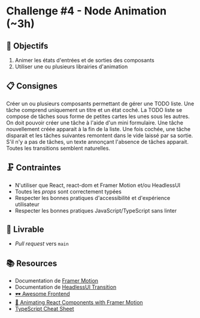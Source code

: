 # Challenge #4 - Node Animation (~3h)

## 🔢 Objectifs

1. Animer les états d'entrées et de sorties des composants
2. Utiliser une ou plusieurs librairies d'animation

## 📋 Consignes

Créer un ou plusieurs composants permettant de gérer une TODO liste. Une tâche comprend uniquement un titre et un état coché. La TODO liste se compose de tâches sous forme de petites cartes les unes sous les autres. On doit pouvoir créer une tâche à l'aide d'un mini formulaire. Une tâche nouvellement créée apparait à la fin de la liste. Une fois cochée, une tâche disparait et les tâches suivantes remontent dans le vide laissé par sa sortie. S'il n'y a pas de tâches, un texte annonçant l'absence de tâches apparait. Toutes les transitions semblent naturelles.

## 🗜️ Contraintes

- N'utiliser que React, react-dom et Framer Motion et/ou HeadlessUI
- Toutes les *props* sont correctement typées
- Respecter les bonnes pratiques d'accessibilité et d'expérience utilisateur
- Respecter les bonnes pratiques JavaScript/TypeScript sans linter

## 🚀 Livrable

- *Pull request* vers `main`

## 📚 Resources

- Documentation de [Framer Motion](https://www.framer.com/api/motion/)
- Documentation de [HeadlessUI Transition](https://headlessui.dev/react/transition)
- [🕶 Awesome Frontend](https://github.com/orgs/antistatique/teams/frontend/discussions/2)
- [🥚 Animating React Components with Framer Motion](https://egghead.io/courses/animating-react-components-with-framer-motion-acecb152)
- [TypeScript Cheat Sheet](https://typescript-cheatsheet.vercel.app/)


